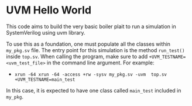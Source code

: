 # UVM Hello World

This code aims to build the very basic boiler plait to run a simulation in SystemVerilog using uvm library.

To use this as a foundation, one must populate all the classes within `my_pkg.sv` file. The entry point for this simulation
is the method `run_test()` inside `top.sv`. When calling the program, make sure to add `+UVM_TESTNAME=<uvm_test_file>` in the command
line argument. For example:

* `xrun -64 xrun -64 -access +rw -sysv my_pkg.sv -uvm  top.sv +UVM_TESTNAME=main_test`


In this case, it is expected to have one class called `main_test` included in `my_pkg`. 
